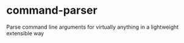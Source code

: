 # command-parser
Parse command line arguments for virtually anything in a lightweight extensible way 
